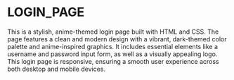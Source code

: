 # LOGIN_PAGE
This is a stylish, anime-themed login page built with HTML and CSS. The page features a clean and modern design with a vibrant, dark-themed color palette and anime-inspired graphics. It includes essential elements like a username and password input form, as well as a visually appealing logo. This login page is responsive, ensuring a smooth user experience across both desktop and mobile devices.
